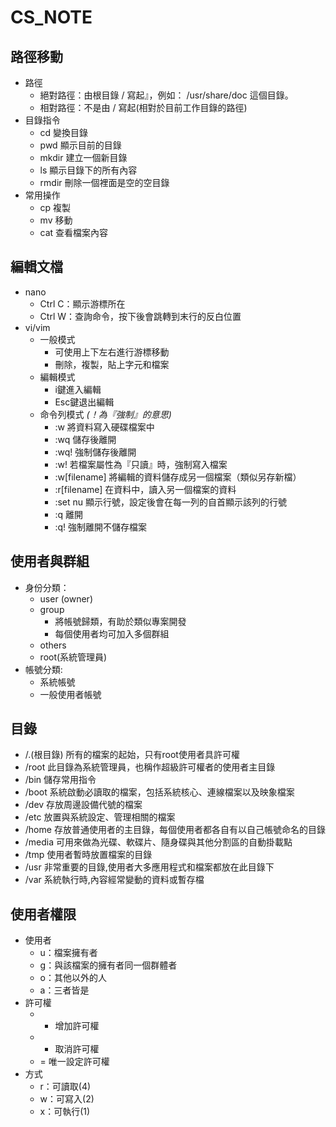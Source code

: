 # CS_NOTE
## 路徑移動  
* 路徑  
  * 絕對路徑：由根目錄 / 寫起』，例如： /usr/share/doc 這個目錄。  
  * 相對路徑：不是由 / 寫起(相對於目前工作目錄的路徑)  
* 目錄指令  
  * cd 變換目錄    
  * pwd 顯示目前的目錄   
  * mkdir 建立一個新目錄   
  * ls 顯示目錄下的所有內容   
  * rmdir 刪除一個裡面是空的空目錄   
* 常用操作
  * cp 複製  
  * mv 移動   
  * cat 查看檔案內容  
## 編輯文檔
* nano
  * Ctrl C：顯示游標所在
  * Ctrl W：查詢命令，按下後會跳轉到末行的反白位置
* vi/vim
  * 一般模式  
    * 可使用上下左右進行游標移動  
    * 刪除，複製，貼上字元和檔案     
  * 編輯模式  
    * i鍵進入編輯 
    * Esc鍵退出編輯
  * 命令列模式 _(！為『強制』的意思)_
    * :w 將資料寫入硬碟檔案中
    * :wq 儲存後離開
    * :wq! 強制儲存後離開 
    * :w! 若檔案屬性為『只讀』時，強制寫入檔案
    * :w[filename] 將編輯的資料儲存成另一個檔案（類似另存新檔）
    * :r[filename] 在資料中，讀入另一個檔案的資料
    * :set nu 顯示行號，設定後會在每一列的自首顯示該列的行號
    * :q 離開
    * :q! 強制離開不儲存檔案
## 使用者與群組  
* 身份分類：
  * user (owner)
  * group		
    * 將帳號歸類，有助於類似專案開發  
    * 每個使用者均可加入多個群組  
  * others			
  * root(系統管理員)
* 帳號分類:  
  * 系統帳號
  * 一般使用者帳號
## 目錄
* /.(根目錄) 所有的檔案的起始，只有root使用者具許可權
* /root  此目錄為系統管理員，也稱作超級許可權者的使用者主目錄
* /bin  儲存常用指令
* /boot  系統啟動必讀取的檔案，包括系統核心、連線檔案以及映象檔案
* /dev  存放周邊設備代號的檔案
* /etc  放置與系統設定、管理相關的檔案
* /home  存放普通使用者的主目錄，每個使用者都各自有以自己帳號命名的目錄
* /media  可用來做為光碟、軟碟片、隨身碟與其他分割區的自動掛載點
* /tmp  使用者暫時放置檔案的目錄
* /usr  非常重要的目錄,使用者大多應用程式和檔案都放在此目錄下
* /var  系統執行時,內容經常變動的資料或暫存檔  
## 使用者權限
* 使用者
  * u：檔案擁有者
  * g：與該檔案的擁有者同一個群體者
  * o：其他以外的人
  * a：三者皆是
* 許可權
  * +  增加許可權
  * -  取消許可權
  * =  唯一設定許可權
* 方式
  * r：可讀取(4)
  * w：可寫入(2)
  * x：可執行(1)








